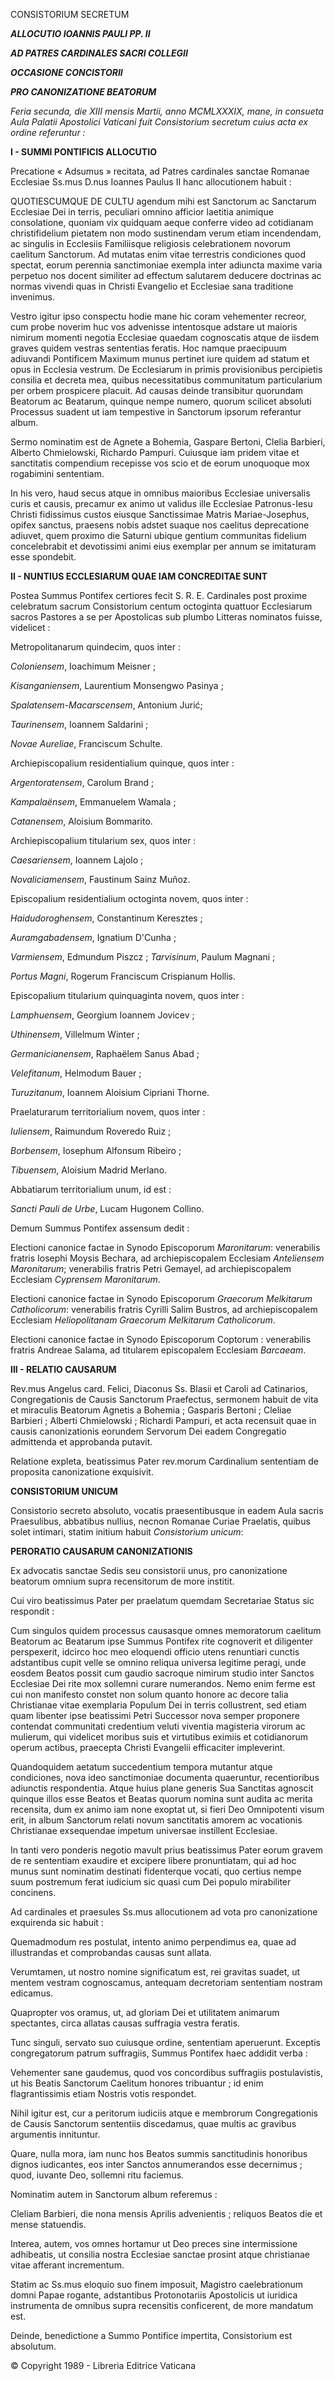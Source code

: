 CONSISTORIUM SECRETUM

***ALLOCUTIO IOANNIS PAULI PP. II***

***AD PATRES CARDINALES SACRI COLLEGII***

***OCCASIONE CONCISTORII***

***PRO CANONIZATIONE BEATORUM***

*Feria secunda, die XIII mensis Martii, anno MCMLXXXIX, mane, in consueta Aula Palatii Apostolici Vaticani fuit Consistorium secretum cuius acta ex ordine referuntur :*

**I - SUMMI PONTIFICIS ALLOCUTIO**

Precatione « Adsumus » recitata, ad Patres cardinales sanctae Romanae Ecclesiae Ss.mus D.nus Ioannes Paulus II hanc allocutionem habuit :

QUOTIESCUMQUE DE CULTU agendum mihi est Sanctorum ac Sanctarum Ecclesiae Dei in terris, peculiari omnino afficior laetitia animique consolatione, quoniam vix quidquam aeque conferre video ad cotidianam christifidelium pietatem non modo sustinendam verum etiam incendendam, ac singulis in Ecclesiis Familiisque religiosis celebrationem novorum caelitum Sanctorum. Ad mutatas enim vitae terrestris condiciones quod spectat, eorum perennia sanctimoniae exempla inter adiuncta maxime varia perpetuo nos docent similiter ad effectum salutarem deducere doctrinas ac normas vivendi quas in Christi Evangelio et Ecclesiae sana traditione invenimus.

Vestro igitur ipso conspectu hodie mane hic coram vehementer recreor, cum probe noverim huc vos advenisse intentosque adstare ut maioris nimirum momenti negotia Ecclesiae quaedam cognoscatis atque de iisdem graves quidem vestras sententias feratis. Hoc namque praecipuum adiuvandi Pontificem Maximum munus pertinet iure quidem ad statum et opus in Ecclesia vestrum. De Ecclesiarum in primis provisionibus percipietis consilia et decreta mea, quibus necessitatibus communitatum particularium per orbem prospicere placuit. Ad causas deinde transibitur quorundam Beatorum ac Beatarum, quinque nempe numero, quorum scilicet absoluti Processus suadent ut iam tempestive in Sanctorum ipsorum referantur album.

Sermo nominatim est de Agnete a Bohemia, Gaspare Bertoni, Clelia Barbieri, Alberto Chmielowski, Richardo Pampuri. Cuiusque iam pridem vitae et sanctitatis compendium recepisse vos scio et de eorum unoquoque mox rogabimini sententiam.

In his vero, haud secus atque in omnibus maioribus Ecclesiae universalis curis et causis, precamur ex animo ut validus ille Ecclesiae Patronus-Iesu Christi fidissimus custos eiusque Sanctissimae Matris Mariae-Josephus, opifex sanctus, praesens nobis adstet suaque nos caelitus deprecatione adiuvet, quem proximo die Saturni ubique gentium communitas fidelium concelebrabit et devotissimi animi eius exemplar per annum se imitaturam esse spondebit.

**II - NUNTIUS ECCLESIARUM QUAE IAM CONCREDITAE SUNT**

Postea Summus Pontifex certiores fecit S. R. E. Cardinales post proxime celebratum sacrum Consistorium centum octoginta quattuor Ecclesiarum sacros Pastores a se per Apostolicas sub plumbo Litteras nominatos fuisse, videlicet :

Metropolitanarum quindecim, quos inter :

*Coloniensem*, Ioachimum Meisner ;

*Kisanganiensem*, Laurentium Monsengwo Pasinya ;

*Spalatensem-Macarscensem*, Antonium Jurić;

*Taurinensem*, Ioannem Saldarini ;

*Novae Aureliae*, Franciscum Schulte.

Archiepiscopalium residentialium quinque, quos inter :

*Argentoratensem*, Carolum Brand ;

*Kampalaënsem*, Emmanuelem Wamala ;

*Catanensem*, Aloisium Bommarito.

Archiepiscopalium titularium sex, quos inter :

*Caesariensem*, Ioannem Lajolo ;

*Novaliciamensem*, Faustinum Sainz Muñoz.

Episcopalium residentialium octoginta novem, quos inter :

*Haidudoroghensem*, Constantinum Keresztes ;

*Auramgabadensem*, Ignatium D'Cunha ;

*Varmiensem*, Edmundum Piszcz ; *Tarvisinum*, Paulum Magnani ;

*Portus Magni*, Rogerum Franciscum Crispianum Hollis.

Episcopalium titularium quinquaginta novem, quos inter :

*Lamphuensem*, Georgium Ioannem Jovicev ;

*Uthinensem*, Villelmum Winter ;

*Germanicianensem*, Raphaëlem Sanus Abad ;

*Velefitanum*, Helmodum Bauer ;

*Turuzitanum*, Ioannem Aloisium Cipriani Thorne.

Praelaturarum territorialium novem, quos inter :

*Iuliensem*, Raimundum Roveredo Ruiz ;

*Borbensem*, Iosephum Alfonsum Ribeiro ;

*Tibuensem*, Aloisium Madrid Merlano.

Abbatiarum territorialium unum, id est :

*Sancti Pauli de Urbe*, Lucam Hugonem Collino.

Demum Summus Pontifex assensum dedit :

Electioni canonice factae in Synodo Episcoporum *Maronitarum*: venerabilis fratris Iosephi Moysis Bechara, ad archiepiscopalem Ecclesiam *Anteliensem Maronitarum*; venerabilis fratris Petri Gemayel, ad archiepiscopalem Ecclesiam *Cyprensem Maronitarum*.

Electioni canonice factae in Synodo Episcoporum *Graecorum Melkitarum Catholicorum*: venerabilis fratris Cyrilli Salim Bustros, ad archiepiscopalem Ecclesiam *Heliopolitanam Graecorum Melkitarum Catholicorum*.

Electioni canonice factae in Synodo Episcoporum Coptorum : venerabilis fratris Andreae Salama, ad titularem episcopalem Ecclesiam *Barcaeam*.

**III - RELATIO CAUSARUM**

Rev.mus Angelus card. Felici, Diaconus Ss. Blasii et Caroli ad Catinarios, Congregationis de Causis Sanctorum Praefectus, sermonem habuit de vita et miraculis Beatorum Agnetis a Bohemia ; Gasparis Bertoni ; Cleliae Barbieri ; Alberti Chmielowski ; Richardi Pampuri, et acta recensuit quae in causis canonizationis eorundem Servorum Dei eadem Congregatio admittenda et approbanda putavit.

Relatione expleta, beatissimus Pater rev.morum Cardinalium sententiam de proposita canonizatione exquisivit.

**CONSISTORIUM UNICUM**

Consistorio secreto absoluto, vocatis praesentibusque in eadem Aula sacris Praesulibus, abbatibus nullius, necnon Romanae Curiae Praelatis, quibus solet intimari, statim initium habuit *Consistorium unicum*:

**PERORATIO CAUSARUM CANONIZATIONIS**

Ex advocatis sanctae Sedis seu consistorii unus, pro canonizatione beatorum omnium supra recensitorum de more institit.

Cui viro beatissimus Pater per praelatum quemdam Secretariae Status sic respondit :

Cum singulos quidem processus causasque omnes memoratorum caelitum Beatorum ac Beatarum ipse Summus Pontifex rite cognoverit et diligenter perspexerit, idcirco hoc meo eloquendi officio utens renuntiari cunctis adstantibus cupit velle se omnino reliqua universa legitime peragi, unde eosdem Beatos possit cum gaudio sacroque nimirum studio inter Sanctos Ecclesiae Dei rite mox sollemni curare numerandos. Nemo enim ferme est cui non manifesto constet non solum quanto honore ac decore talia Christianae vitae exemplaria Populum Dei in terris collustrent, sed etiam quam libenter ipse beatissimi Petri Successor nova semper proponere contendat communitati credentium veluti viventia magisteria virorum ac mulierum, qui videlicet moribus suis et virtutibus eximiis et cotidianorum operum actibus, praecepta Christi Evangelii efficaciter impleverint.

Quandoquidem aetatum succedentium tempora mutantur atque condiciones, nova ideo sanctimoniae documenta quaeruntur, recentioribus adiunctis respondentia. Atque huius plane generis Sua Sanctitas agnoscit quinque illos esse Beatos et Beatas quorum nomina sunt audita ac merita recensita, dum ex animo iam none exoptat ut, si fieri Deo Omnipotenti visum erit, in album Sanctorum relati novum sanctitatis amorem ac vocationis Christianae exsequendae impetum universae instillent Ecclesiae.

In tanti vero ponderis negotio mavult prius beatissimus Pater eorum gravem de re sententiam exaudire et excipere libere pronuntiatam, qui ad hoc munus sunt nominatim destinati fidenterque vocati, quo certius nempe suum postremum ferat iudicium sic quasi cum Dei populo mirabiliter concinens.

Ad cardinales et praesules Ss.mus allocutionem ad vota pro canonizatione exquirenda sic habuit :

Quemadmodum res postulat, intento animo perpendimus ea, quae ad illustrandas et comprobandas causas sunt allata.

Verumtamen, ut nostro nomine significatum est, rei gravitas suadet, ut mentem vestram cognoscamus, antequam decretoriam sententiam nostram edicamus.

Quapropter vos oramus, ut, ad gloriam Dei et utilitatem animarum spectantes, circa allatas causas suffragia vestra feratis.

Tunc singuli, servato suo cuiusque ordine, sententiam aperuerunt. Exceptis congregatorum patrum suffragiis, Summus Pontifex haec addidit verba :

Vehementer sane gaudemus, quod vos concordibus suffragiis postulavistis, ut his Beatis Sanctorum Caelitum honores tribuantur ; id enim flagrantissimis etiam Nostris votis respondet.

Nihil igitur est, cur a peritorum iudiciis atque e membrorum Congregationis de Causis Sanctorum sententiis discedamus, quae multis ac gravibus argumentis innituntur.

Quare, nulla mora, iam nunc hos Beatos summis sanctitudinis honoribus dignos iudicantes, eos inter Sanctos annumerandos esse decernimus ; quod, iuvante Deo, sollemni ritu faciemus.

Nominatim autem in Sanctorum album referemus :

Cleliam Barbieri, die nona mensis Aprilis advenientis ; reliquos Beatos die et mense statuendis.

Interea, autem, vos omnes hortamur ut Deo preces sine intermissione adhibeatis, ut consilia nostra Ecclesiae sanctae prosint atque christianae vitae afferant incrementum.

Statim ac Ss.mus eloquio suo finem imposuit, Magistro caelebrationum domni Papae rogante, adstantibus Protonotariis Apostolicis ut iuridica instrumenta de omnibus supra recensitis conficerent, de more mandatum est.

Deinde, benedictione a Summo Pontifice impertita, Consistorium est absolutum.

© Copyright 1989 - Libreria Editrice Vaticana
